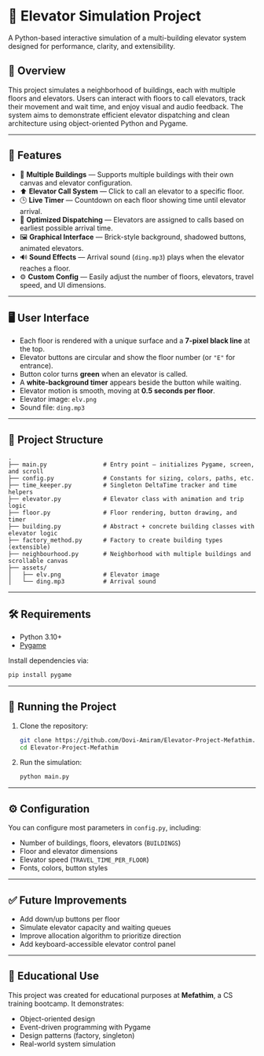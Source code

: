 # 🚀 Elevator Simulation Project

A Python-based interactive simulation of a multi-building elevator system designed for performance, clarity, and extensibility.

## 📌 Overview

This project simulates a neighborhood of buildings, each with multiple floors and elevators. Users can interact with floors to call elevators, track their movement and wait time, and enjoy visual and audio feedback. The system aims to demonstrate efficient elevator dispatching and clean architecture using object-oriented Python and Pygame.

---

## 🎯 Features

* 🏢 **Multiple Buildings** — Supports multiple buildings with their own canvas and elevator configuration.
* ⬆️ **Elevator Call System** — Click to call an elevator to a specific floor.
* 🕒 **Live Timer** — Countdown on each floor showing time until elevator arrival.
* 🧠 **Optimized Dispatching** — Elevators are assigned to calls based on earliest possible arrival time.
* 🖼️ **Graphical Interface** — Brick-style background, shadowed buttons, animated elevators.
* 🔊 **Sound Effects** — Arrival sound (`ding.mp3`) plays when the elevator reaches a floor.
* ⚙️ **Custom Config** — Easily adjust the number of floors, elevators, travel speed, and UI dimensions.

---

## 🖥️ User Interface

* Each floor is rendered with a unique surface and a **7-pixel black line** at the top.
* Elevator buttons are circular and show the floor number (or `"E"` for entrance).
* Button color turns **green** when an elevator is called.
* A **white-background timer** appears beside the button while waiting.
* Elevator motion is smooth, moving at **0.5 seconds per floor**.
* Elevator image: `elv.png`
* Sound file: `ding.mp3`

---

## 📂 Project Structure

```
.
├── main.py                # Entry point — initializes Pygame, screen, and scroll
├── config.py              # Constants for sizing, colors, paths, etc.
├── time_keeper.py         # Singleton DeltaTime tracker and time helpers
├── elevator.py            # Elevator class with animation and trip logic
├── floor.py               # Floor rendering, button drawing, and timer
├── building.py            # Abstract + concrete building classes with elevator logic
├── factory_method.py      # Factory to create building types (extensible)
├── neighbourhood.py       # Neighborhood with multiple buildings and scrollable canvas
├── assets/
│   ├── elv.png            # Elevator image
│   └── ding.mp3           # Arrival sound
```

---

## 🛠️ Requirements

* Python 3.10+
* [Pygame](https://www.pygame.org/news)

Install dependencies via:

```bash
pip install pygame
```

---

## 🚀 Running the Project

1. Clone the repository:

   ```bash
   git clone https://github.com/Dovi-Amiram/Elevator-Project-Mefathim.git
   cd Elevator-Project-Mefathim
   ```

2. Run the simulation:

   ```bash
   python main.py
   ```

---

## ⚙️ Configuration

You can configure most parameters in `config.py`, including:

* Number of buildings, floors, elevators (`BUILDINGS`)
* Floor and elevator dimensions
* Elevator speed (`TRAVEL_TIME_PER_FLOOR`)
* Fonts, colors, button styles

---

## ✅ Future Improvements

* Add down/up buttons per floor
* Simulate elevator capacity and waiting queues
* Improve allocation algorithm to prioritize direction
* Add keyboard-accessible elevator control panel

---

## 🧠 Educational Use

This project was created for educational purposes at **Mefathim**, a CS training bootcamp. It demonstrates:

* Object-oriented design
* Event-driven programming with Pygame
* Design patterns (factory, singleton)
* Real-world system simulation
